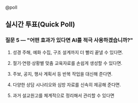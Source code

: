 @poll

## 실시간 투표(Quick Poll)

### 질문 5 — "어떤 효과가 있다면 AI를 적극 사용하겠습니까?"

1. 성경 주해, 예화 수집, 구조 설계까지 더 빨리 끝낼 수 있다면.

2. 절기·연령·상황별 맞춤 교육자료를 손쉽게 생성할 수 있다면.

3. 주보, 공지, 행사 계획서 등 반복 작업을 대신해 준다면.

4. 다양한 상담 시나리오와 심방 자료를 신속히 제공해 준다면.

5. 과거 설교원고를 체계적으로 정리해서 관리할 수 있다면
